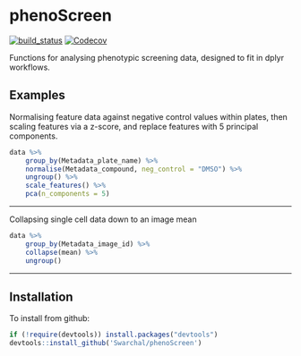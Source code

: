 # phenoScreen

[![build_status](https://travis-ci.org/Swarchal/phenoScreen.svg?branch=master)](https://travis-ci.org/Swarchal/phenoScreen/)
[![Codecov](https://img.shields.io/codecov/c/github/Swarchal/phenoScreen.svg)](https://codecov.io/github/Swarchal/phenoScreen?branch=master)

Functions for analysing phenotypic screening data, designed to fit in dplyr workflows.

## Examples

Normalising feature data against negative control values within plates, then scaling features via a z-score, and replace features with 5 principal components.

```r
data %>%
    group_by(Metadata_plate_name) %>%
    normalise(Metadata_compound, neg_control = "DMSO") %>%
    ungroup() %>%
    scale_features() %>%
    pca(n_components = 5)
```

-----------

Collapsing single cell data down to an image mean

```r
data %>%
    group_by(Metadata_image_id) %>%
    collapse(mean) %>%
    ungroup()

```

------------

## Installation

To install from github:

```r
if (!require(devtools)) install.packages("devtools")
devtools::install_github('Swarchal/phenoScreen')
```
